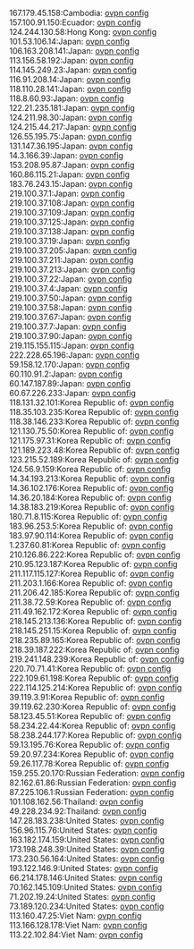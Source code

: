 167.179.45.158:Cambodia: [ovpn config](vpn/167_179_45_158.ovpn)  
157.100.91.150:Ecuador: [ovpn config](vpn/157_100_91_150.ovpn)  
124.244.130.58:Hong Kong: [ovpn config](vpn/124_244_130_58.ovpn)  
101.53.106.14:Japan: [ovpn config](vpn/101_53_106_14.ovpn)  
106.163.208.141:Japan: [ovpn config](vpn/106_163_208_141.ovpn)  
113.156.58.192:Japan: [ovpn config](vpn/113_156_58_192.ovpn)  
114.145.249.23:Japan: [ovpn config](vpn/114_145_249_23.ovpn)  
116.91.208.14:Japan: [ovpn config](vpn/116_91_208_14.ovpn)  
118.110.28.141:Japan: [ovpn config](vpn/118_110_28_141.ovpn)  
118.8.60.93:Japan: [ovpn config](vpn/118_8_60_93.ovpn)  
122.21.235.181:Japan: [ovpn config](vpn/122_21_235_181.ovpn)  
124.211.98.30:Japan: [ovpn config](vpn/124_211_98_30.ovpn)  
124.215.44.217:Japan: [ovpn config](vpn/124_215_44_217.ovpn)  
126.55.195.75:Japan: [ovpn config](vpn/126_55_195_75.ovpn)  
131.147.36.195:Japan: [ovpn config](vpn/131_147_36_195.ovpn)  
14.3.166.39:Japan: [ovpn config](vpn/14_3_166_39.ovpn)  
153.208.95.87:Japan: [ovpn config](vpn/153_208_95_87.ovpn)  
160.86.115.21:Japan: [ovpn config](vpn/160_86_115_21.ovpn)  
183.76.243.15:Japan: [ovpn config](vpn/183_76_243_15.ovpn)  
219.100.37.1:Japan: [ovpn config](vpn/219_100_37_1.ovpn)  
219.100.37.108:Japan: [ovpn config](vpn/219_100_37_108.ovpn)  
219.100.37.109:Japan: [ovpn config](vpn/219_100_37_109.ovpn)  
219.100.37.125:Japan: [ovpn config](vpn/219_100_37_125.ovpn)  
219.100.37.138:Japan: [ovpn config](vpn/219_100_37_138.ovpn)  
219.100.37.19:Japan: [ovpn config](vpn/219_100_37_19.ovpn)  
219.100.37.205:Japan: [ovpn config](vpn/219_100_37_205.ovpn)  
219.100.37.211:Japan: [ovpn config](vpn/219_100_37_211.ovpn)  
219.100.37.213:Japan: [ovpn config](vpn/219_100_37_213.ovpn)  
219.100.37.22:Japan: [ovpn config](vpn/219_100_37_22.ovpn)  
219.100.37.4:Japan: [ovpn config](vpn/219_100_37_4.ovpn)  
219.100.37.50:Japan: [ovpn config](vpn/219_100_37_50.ovpn)  
219.100.37.58:Japan: [ovpn config](vpn/219_100_37_58.ovpn)  
219.100.37.67:Japan: [ovpn config](vpn/219_100_37_67.ovpn)  
219.100.37.7:Japan: [ovpn config](vpn/219_100_37_7.ovpn)  
219.100.37.90:Japan: [ovpn config](vpn/219_100_37_90.ovpn)  
219.115.155.115:Japan: [ovpn config](vpn/219_115_155_115.ovpn)  
222.228.65.196:Japan: [ovpn config](vpn/222_228_65_196.ovpn)  
59.158.12.170:Japan: [ovpn config](vpn/59_158_12_170.ovpn)  
60.110.91.2:Japan: [ovpn config](vpn/60_110_91_2.ovpn)  
60.147.187.89:Japan: [ovpn config](vpn/60_147_187_89.ovpn)  
60.67.226.233:Japan: [ovpn config](vpn/60_67_226_233.ovpn)  
118.131.32.101:Korea Republic of: [ovpn config](vpn/118_131_32_101.ovpn)  
118.35.103.235:Korea Republic of: [ovpn config](vpn/118_35_103_235.ovpn)  
118.38.146.233:Korea Republic of: [ovpn config](vpn/118_38_146_233.ovpn)  
121.130.75.50:Korea Republic of: [ovpn config](vpn/121_130_75_50.ovpn)  
121.175.97.31:Korea Republic of: [ovpn config](vpn/121_175_97_31.ovpn)  
121.189.223.48:Korea Republic of: [ovpn config](vpn/121_189_223_48.ovpn)  
123.215.52.189:Korea Republic of: [ovpn config](vpn/123_215_52_189.ovpn)  
124.56.9.159:Korea Republic of: [ovpn config](vpn/124_56_9_159.ovpn)  
14.34.193.213:Korea Republic of: [ovpn config](vpn/14_34_193_213.ovpn)  
14.36.102.176:Korea Republic of: [ovpn config](vpn/14_36_102_176.ovpn)  
14.36.20.184:Korea Republic of: [ovpn config](vpn/14_36_20_184.ovpn)  
14.38.183.219:Korea Republic of: [ovpn config](vpn/14_38_183_219.ovpn)  
180.71.8.115:Korea Republic of: [ovpn config](vpn/180_71_8_115.ovpn)  
183.96.253.5:Korea Republic of: [ovpn config](vpn/183_96_253_5.ovpn)  
183.97.90.114:Korea Republic of: [ovpn config](vpn/183_97_90_114.ovpn)  
1.237.60.81:Korea Republic of: [ovpn config](vpn/1_237_60_81.ovpn)  
210.126.86.222:Korea Republic of: [ovpn config](vpn/210_126_86_222.ovpn)  
210.95.123.187:Korea Republic of: [ovpn config](vpn/210_95_123_187.ovpn)  
211.117.115.127:Korea Republic of: [ovpn config](vpn/211_117_115_127.ovpn)  
211.203.1.166:Korea Republic of: [ovpn config](vpn/211_203_1_166.ovpn)  
211.206.42.185:Korea Republic of: [ovpn config](vpn/211_206_42_185.ovpn)  
211.38.72.59:Korea Republic of: [ovpn config](vpn/211_38_72_59.ovpn)  
211.49.162.172:Korea Republic of: [ovpn config](vpn/211_49_162_172.ovpn)  
218.145.213.136:Korea Republic of: [ovpn config](vpn/218_145_213_136.ovpn)  
218.145.251.15:Korea Republic of: [ovpn config](vpn/218_145_251_15.ovpn)  
218.235.89.165:Korea Republic of: [ovpn config](vpn/218_235_89_165.ovpn)  
218.39.187.222:Korea Republic of: [ovpn config](vpn/218_39_187_222.ovpn)  
219.241.148.239:Korea Republic of: [ovpn config](vpn/219_241_148_239.ovpn)  
220.70.71.41:Korea Republic of: [ovpn config](vpn/220_70_71_41.ovpn)  
222.109.61.198:Korea Republic of: [ovpn config](vpn/222_109_61_198.ovpn)  
222.114.125.214:Korea Republic of: [ovpn config](vpn/222_114_125_214.ovpn)  
39.119.3.91:Korea Republic of: [ovpn config](vpn/39_119_3_91.ovpn)  
39.119.62.230:Korea Republic of: [ovpn config](vpn/39_119_62_230.ovpn)  
58.123.45.51:Korea Republic of: [ovpn config](vpn/58_123_45_51.ovpn)  
58.234.22.44:Korea Republic of: [ovpn config](vpn/58_234_22_44.ovpn)  
58.238.244.177:Korea Republic of: [ovpn config](vpn/58_238_244_177.ovpn)  
59.13.195.76:Korea Republic of: [ovpn config](vpn/59_13_195_76.ovpn)  
59.20.97.234:Korea Republic of: [ovpn config](vpn/59_20_97_234.ovpn)  
59.26.117.78:Korea Republic of: [ovpn config](vpn/59_26_117_78.ovpn)  
159.255.20.170:Russian Federation: [ovpn config](vpn/159_255_20_170.ovpn)  
82.162.61.86:Russian Federation: [ovpn config](vpn/82_162_61_86.ovpn)  
87.225.106.1:Russian Federation: [ovpn config](vpn/87_225_106_1.ovpn)  
101.108.162.56:Thailand: [ovpn config](vpn/101_108_162_56.ovpn)  
49.228.234.92:Thailand: [ovpn config](vpn/49_228_234_92.ovpn)  
147.28.183.238:United States: [ovpn config](vpn/147_28_183_238.ovpn)  
156.96.115.76:United States: [ovpn config](vpn/156_96_115_76.ovpn)  
163.182.174.159:United States: [ovpn config](vpn/163_182_174_159.ovpn)  
173.198.248.39:United States: [ovpn config](vpn/173_198_248_39.ovpn)  
173.230.56.164:United States: [ovpn config](vpn/173_230_56_164.ovpn)  
193.122.146.9:United States: [ovpn config](vpn/193_122_146_9.ovpn)  
66.214.178.146:United States: [ovpn config](vpn/66_214_178_146.ovpn)  
70.162.145.109:United States: [ovpn config](vpn/70_162_145_109.ovpn)  
71.202.19.24:United States: [ovpn config](vpn/71_202_19_24.ovpn)  
73.189.120.234:United States: [ovpn config](vpn/73_189_120_234.ovpn)  
113.160.47.25:Viet Nam: [ovpn config](vpn/113_160_47_25.ovpn)  
113.166.128.178:Viet Nam: [ovpn config](vpn/113_166_128_178.ovpn)  
113.22.102.84:Viet Nam: [ovpn config](vpn/113_22_102_84.ovpn)  
